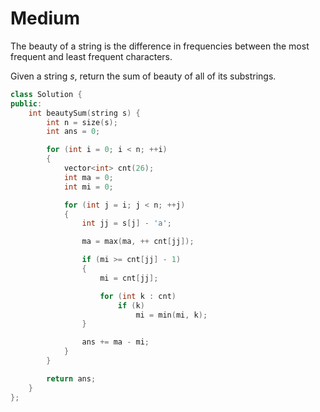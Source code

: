 # Medium

The beauty of a string is the difference in frequencies between the most frequent and least frequent characters.

Given a string $s$, return the sum of beauty of all of its substrings.

```cpp
class Solution {
public:
    int beautySum(string s) {
        int n = size(s);
        int ans = 0;

        for (int i = 0; i < n; ++i)
        {
            vector<int> cnt(26);
            int ma = 0;
            int mi = 0;

            for (int j = i; j < n; ++j)
            {
                int jj = s[j] - 'a';

                ma = max(ma, ++ cnt[jj]);

                if (mi >= cnt[jj] - 1)
                {
                    mi = cnt[jj];

                    for (int k : cnt)
                        if (k)
                            mi = min(mi, k);
                }

                ans += ma - mi;
            }
        }

        return ans;
    }
};
```
